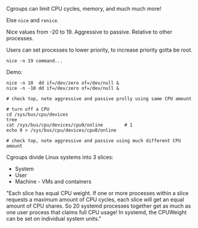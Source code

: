 Cgroups can limit CPU cycles, memory, and much much more!

Else `nice` and `renice`.

Nice values from -20 to 19. Aggressive to passive. Relative to other
processes.

Users can set processes to lower priority, to increase priority gotta be root.

```
nice -n 19 command...
```

Demo:
```
nice -n 10  dd if=/dev/zero of=/dev/null & 
nice -n -10 dd if=/dev/zero of=/dev/null &

# check top, note aggressive and passive prolly using same CPU amount

# turn off a CPU
cd /sys/bus/cpu/devices
tree
cat /sys/bus/cpu/devices/cpu0/online        # 1
echo 0 > /sys/bus/cpu/devices/cpu0/online

# check top, note aggressive and passive using much different CPU amount
```




Cgroups divide Linux systems into 3 slices:

* System
* User
* Machine - VMs and containers

"Each slice has equal CPU weight. If one or more processes within a slice
requests a maximum amount of CPU cycles, each slice will get an equal amount
of CPU shares. So 20 systemd processes together get as much as one user
process that claims full CPU usage! In systemd, the CPUWeight can be set on
individual system units."

